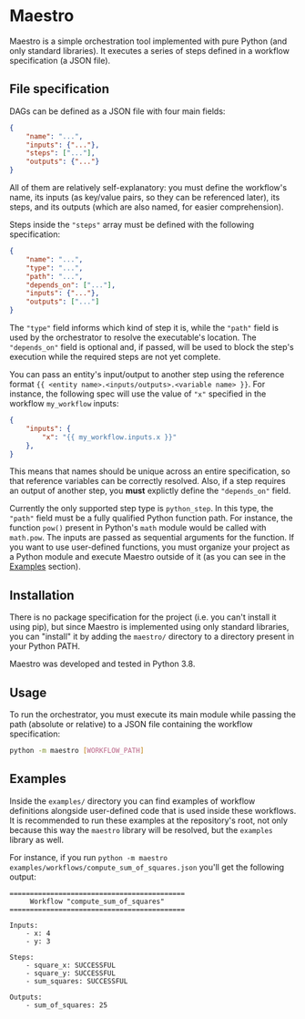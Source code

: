 # Maestro

Maestro is a simple orchestration tool implemented with pure Python (and only
standard libraries). It executes a series of steps defined in a workflow specification
(a JSON file).

## File specification

DAGs can be defined as a JSON file with four main fields:

```json
{
    "name": "...",
    "inputs": {"..."},
    "steps": ["..."],
    "outputs": {"..."}
}
```

All of them are relatively self-explanatory: you must define the workflow's name, its
inputs (as key/value pairs, so they can be referenced later), its steps, and its outputs
(which are also named, for easier comprehension).

Steps inside the `"steps"` array must be defined with the following specification:

```json
{
    "name": "...",
    "type": "...",
    "path": "...",
    "depends_on": ["..."],
    "inputs": {"..."},
    "outputs": ["..."]
}
```

The `"type"` field informs which kind of step it is, while the `"path"` field is used by
the orchestrator to resolve the executable's location. The `"depends_on"` field is optional
and, if passed, will be used to block the step's execution while the required steps are
not yet complete.

You can pass an entity's input/output to another step using the reference format
`{{ <entity name>.<inputs/outputs>.<variable name> }}`. For instance, the following
spec will use the value of `"x"` specified in the workflow `my_workflow` inputs:

```json
{
    "inputs": {
        "x": "{{ my_workflow.inputs.x }}"
    },
}
```

This means that names should be unique across an entire specification, so that reference
variables can be correctly resolved. Also, if a step requires an output of another step,
you **must** explictly define the `"depends_on"` field.

Currently the only supported step type is `python_step`. In this type, the `"path"` field
must be a fully qualified Python function path. For instance, the function `pow()` present
in Python's `math` module would be called with `math.pow`. The inputs are passed as
sequential arguments for the function. If you want to use user-defined functions, you must
organize your project as a Python module and execute Maestro outside of it (as you can see
in the [Examples](#examples) section).

## Installation

There is no package specification for the project (i.e. you can't install it using pip),
but since Maestro is implemented using only standard libraries, you can "install" it by
adding the `maestro/` directory to a directory present in your Python PATH.

Maestro was developed and tested in Python 3.8.

## Usage

To run the orchestrator, you must execute its main module while passing the path (absolute
or relative) to a JSON file containing the workflow specification:

```bash
python -m maestro [WORKFLOW_PATH]
```

## Examples

Inside the `examples/` directory you can find examples of workflow definitions alongside
user-defined code that is used inside these workflows. It is recommended to run these
examples at the repository's root, not only because this way the `maestro` library will
be resolved, but the `examples` library as well.

For instance, if you run `python -m maestro examples/workflows/compute_sum_of_squares.json`
you'll get the following output:

```
===========================================
     Workflow "compute_sum_of_squares"
===========================================

Inputs:
    - x: 4
    - y: 3

Steps:
    - square_x: SUCCESSFUL
    - square_y: SUCCESSFUL
    - sum_squares: SUCCESSFUL

Outputs:
    - sum_of_squares: 25
```
